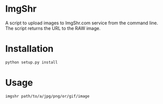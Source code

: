 # ImgShr #

A script to upload images to ImgShr.com service from the command line. The script returns the URL to the RAW image.

# Installation #

```bash
python setup.py install
```

# Usage #

```bash
imgshr path/to/a/jpg/png/or/gif/image
```